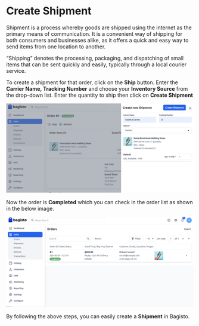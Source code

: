 # Create Shipment

Shipment is a process whereby goods are shipped using the internet as the primary means of communication. It is a convenient way of shipping for both consumers and businesses alike, as it offers a quick and easy way to send items from one location to another.

“Shipping” denotes the processing, packaging, and dispatching of small items that can be sent quickly and easily, typically through a local courier service. 

To create a shipment for that order, click on the **Ship** button. Enter the **Carrier Name, Tracking Number** and choose your **Inventory Source** from the drop-down list. Enter the quantity to ship then click on **Create Shipment**

 ![Create Shipment](../../assets/2.x/images/orders/createShipment.png)

 Now the order is **Completed** which you can check in the order list as shown in the below image.

  ![Output](../../assets/2.x/images/orders/shipmentOutput.png)

By following the above steps, you can easily create a **Shipment** in Bagisto.